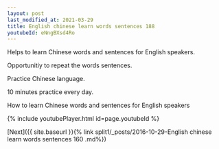 ```yaml
---
layout: post
last_modified_at: 2021-03-29
title: English chinese learn words sentences 188 
youtubeId: eNngBXsd4Ro
---
```

 
 
Helps to learn Chinese words and sentences for English speakers.

Opportunitiy to repeat the words sentences. 

Practice Chinese language. 
 
10 minutes practice every day. 
 
How to learn Chinese words and sentences for English speakers 
 
{% include youtubePlayer.html id=page.youtubeId %}
 
 
[Next]({{ site.baseurl }}{% link  split1/_posts/2016-10-29-English chinese learn words sentences 160 .md%})
 
